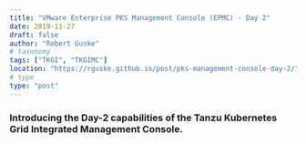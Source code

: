 ```yaml
---
title: "VMware Enterprise PKS Management Console (EPMC) - Day 2"
date: 2019-11-27
draft: false
author: "Robert Guske"
# taxonomy
tags: ["TKGI", "TKGIMC"]
location: "https://rguske.github.io/post/pks-management-console-day-2/"
# type
type: "post"
---
```


### Introducing the Day-2 capabilities of the Tanzu Kubernetes Grid Integrated Management Console.
